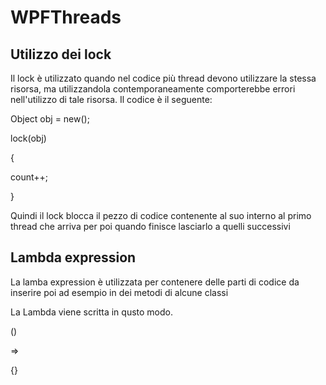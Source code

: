 # WPFThreads
## Utilizzo dei lock
Il lock è utilizzato quando nel codice più thread devono utilizzare la stessa risorsa, ma utilizzandola contemporaneamente comporterebbe errori nell'utilizzo di tale risorsa.
Il codice è il seguente:

Object obj = new();

lock(obj)

{

  count++;
  
}

Quindi il lock blocca il pezzo di codice contenente al suo interno al primo thread che arriva per poi quando finisce lasciarlo a quelli successivi

## Lambda expression
La lamba expression è utilizzata per contenere delle parti di codice da inserire poi ad esempio in dei metodi di alcune classi

La Lambda viene scritta in qusto modo.

()

=>

{}
